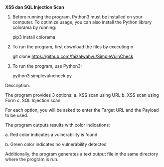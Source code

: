**XSS dan SQL Injection Scan**

1. Before running the program, Python3 must be installed on your computer. To optimize usage, you can also install the Python library colorama by running:

   pip3 install colorama

2. To run the program, first download the files by executing:n 

   git clone https://github.com/faizalwahyu/SimpleVulnCheck

3. To run the program, use Python3:

   python3 simplevulncheck.py

Description:

The program provides 3 options:
    a. XSS scan using URL
    b. XSS scan using Form
    c. SQL Injection scan

For each option, you will be asked to enter the Target URL and the Payload to be used.

The program outputs results with color indications:

   a. Red color indicates a vulnerability is found

   b. Green color indicates no vulnerability detected

Additionally, the program generates a text output file in the same directory where the program is run.
